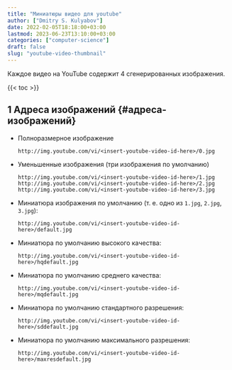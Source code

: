 ```yaml
---
title: "Миниатюры видео для youtube"
author: ["Dmitry S. Kulyabov"]
date: 2022-02-05T18:18:00+03:00
lastmod: 2023-06-23T13:10:00+03:00
categories: ["computer-science"]
draft: false
slug: "youtube-video-thumbnail"
---
```


Каждое видео на YouTube содержит 4 сгенерированных изображения.

<!--more-->

{{< toc >}}


## <span class="section-num">1</span> Адреса изображений {#адреса-изображений}

-   Полноразмерное изображение
    ```shell
    http://img.youtube.com/vi/<insert-youtube-video-id-here>/0.jpg
    ```

-   Уменьшенные изображения (три изображения по умолчанию)
    ```shell
    http://img.youtube.com/vi/<insert-youtube-video-id-here>/1.jpg
    http://img.youtube.com/vi/<insert-youtube-video-id-here>/2.jpg
    http://img.youtube.com/vi/<insert-youtube-video-id-here>/3.jpg
    ```
-   Миниатюра изображения по умолчанию (т. е. одно из `1.jpg`, `2.jpg`, `3.jpg`):
    ```shell
    http://img.youtube.com/vi/<insert-youtube-video-id-here>/default.jpg
    ```
-   Миниатюра по умолчанию высокого качества:
    ```shell
    http://img.youtube.com/vi/<insert-youtube-video-id-here>/hqdefault.jpg
    ```
-   Миниатюра по умолчанию среднего качества:
    ```shell
    http://img.youtube.com/vi/<insert-youtube-video-id-here>/mqdefault.jpg
    ```
-   Миниатюра по умолчанию стандартного разрешения:
    ```shell
    http://img.youtube.com/vi/<insert-youtube-video-id-here>/sddefault.jpg
    ```
-   Миниатюра по умолчанию максимального разрешения:
    ```shell
    http://img.youtube.com/vi/<insert-youtube-video-id-here>/maxresdefault.jpg
    ```
